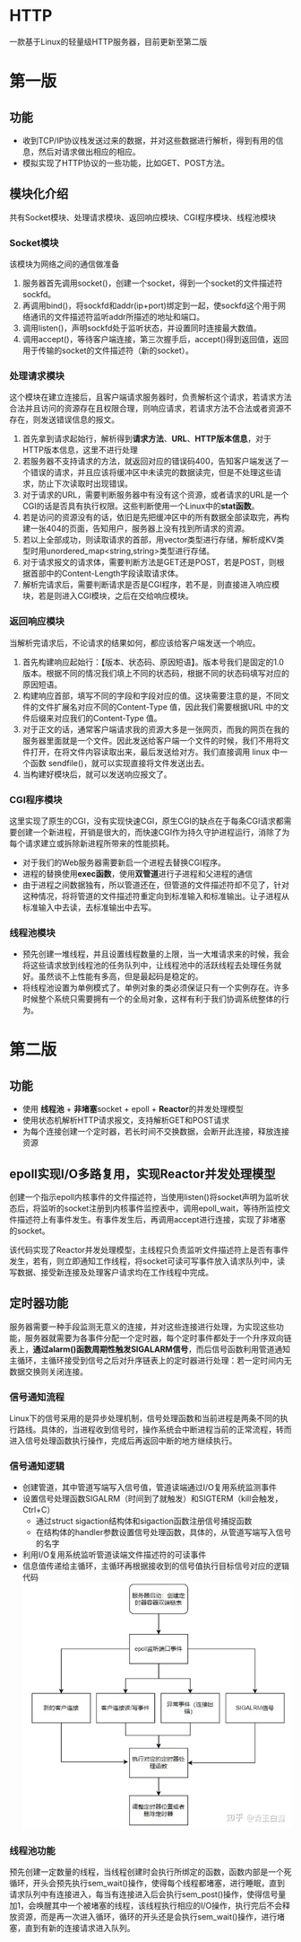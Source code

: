 # HTTP
一款基于Linux的轻量级HTTP服务器，目前更新至第二版
# 第一版
## 功能
- 收到TCP/IP协议栈发送过来的数据，并对这些数据进行解析，得到有用的信息，然后对请求做出相应的相应。
- 模拟实现了HTTP协议的一些功能，比如GET、POST方法。

## 模块化介绍
共有Socket模块、处理请求模块、返回响应模块、CGI程序模块、线程池模块
### Socket模块
该模块为网络之间的通信做准备
1. 服务器首先调用socket()，创建一个socket，得到一个socket的文件描述符sockfd。
2. 再调用bind()，将sockfd和addr(ip+port)绑定到一起，使sockfd这个用于网络通讯的文件描述符监听addr所描述的地址和端口。
3. 调用listen()，声明sockfd处于监听状态，并设置同时连接最大数值。
4. 调用accept()，等待客户端连接，第三次握手后，accept()得到返回值，返回用于传输的socket的文件描述符（新的socket）。
### 处理请求模块
这个模块在建立连接后，且客户端请求服务器时，负责解析这个请求，若请求方法合法并且访问的资源存在且权限合理，则响应请求，若请求方法不合法或者资源不存在，则发送错误信息的报文。
1. 首先拿到请求起始行，解析得到**请求方法**、**URL**、**HTTP版本信息**，对于HTTP版本信息，这里不进行处理
2. 若服务器不支持请求的方法，就返回对应的错误码400，告知客户端发送了一个错误的请求，并且应该将缓冲区中未读完的数据读完，但是不处理这些请求，防止下次读取时出现错误。
3. 对于请求的URL，需要判断服务器中有没有这个资源，或者请求的URL是一个CGI的话是否具有执行权限。这些判断使用一个Linux中的**stat函数**。
4. 若是访问的资源没有的话，依旧是先把缓冲区中的所有数据全部读取完，再构建一张404的页面，告知用户，服务器上没有找到所请求的资源。
5. 若以上全部成功，则读取请求的首部，用vector<string>类型进行存储，解析成KV类型时用unordered_map<string,string>类型进行存储。
6. 对于请求报文的请求体，需要判断方法是GET还是POST，若是POST，则根据首部中的Content-Length字段读取请求体。
7. 解析完请求后，需要判断请求是否是CGI程序，若不是，则直接进入响应模块，若是则进入CGI模块，之后在交给响应模块。
### 返回响应模块
当解析完请求后，不论请求的结果如何，都应该给客户端发送一个响应。
1. 首先构建响应起始行：【版本、状态码、原因短语】。版本号我们是固定的1.0 版本。根据不同的情况我们填上不同的状态码，根据不同的状态码填写对应的原因短语。
2. 构建响应首部，填写不同的字段和字段对应的值。这块需要注意的是，不同文件的文件扩展名对应不同的Content-Type 值，因此我们需要根据URL 中的文件后缀来对应我们的Content-Type 值。
3. 对于正文的话，通常客户端请求我的资源大多是一张网页，而我的网页在我的服务器里面就是一个文件。因此发送给客户端一个文件的时候，我们不用将文件打开，在将文件内容读取出来，最后发送给对方。我们直接调用 linux 中一个函数 sendfile()，就可以实现直接将文件发送出去。
4. 当构建好模块后，就可以发送响应报文了。
### CGI程序模块
这里实现了原生的CGI，没有实现快速CGI，原生CGI的缺点在于每条CGI请求都需要创建一个新进程，开销是很大的，而快速CGI作为持久守护进程运行，消除了为每个请求建立或拆除新进程所带来的性能损耗。
- 对于我们的Web服务器需要新启一个进程去替换CGI程序。
- 进程的替换使用**exec函数**，使用**双管道**进行子进程和父进程的通信
- 由于进程之间数据独有，所以管道还在，但管道的文件描述符却不见了，针对这种情况，将将管道的文件描述符重定向到标准输入和标准输出。让子进程从标准输入中去读，去标准输出中去写。
### 线程池模块
- 预先创建一堆线程，并且设置线程数量的上限，当一大堆请求来的时候，我会将这些请求放到线程池的任务队列中，让线程池中的活跃线程去处理任务就好。虽然谈不上性能有多高，但是最起码是稳定的。
- 将线程池设置为单例模式了。单例对象的类必须保证只有一个实例存在。许多时候整个系统只需要拥有一个的全局对象，这样有利于我们协调系统整体的行为。

# 第二版
## 功能
- 使用 **线程池** + **非堵塞**socket + epoll + **Reactor**的并发处理模型
- 使用状态机解析HTTP请求报文，支持解析GET和POST请求
- 为每个连接创建一个定时器，若长时间不交换数据，会断开此连接，释放连接资源
## epoll实现I/O多路复用，实现Reactor并发处理模型
创建一个指示epoll内核事件的文件描述符，当使用listen()将socket声明为监听状态后，将监听的socket注册到内核事件监控表中，调用epoll_wait，等待所监控文件描述符上有事件发生。有事件发生后，再调用accept进行连接，实现了非堵塞的socket。  
    
该代码实现了Reactor并发处理模型，主线程只负责监听文件描述符上是否有事件发生，若有，则立即通知工作线程，将socket可读可写事件放入请求队列中，读写数据、接受新连接及处理客户请求均在工作线程中完成。
## 定时器功能
服务器需要一种手段监测无意义的连接，并对这些连接进行处理，为实现这些功能，服务器就需要为各事件分配一个定时器，每个定时事件都处于一个升序双向链表上，**通过alarm()函数周期性触发SIGALARM信号**，而后信号函数利用管道通知主循环，主循环接受到信号之后对升序链表上的定时器进行处理：若一定时间内无数据交换则关闭连接。
### 信号通知流程
Linux下的信号采用的是异步处理机制，信号处理函数和当前进程是两条不同的执行路线。具体的，当进程收到信号时，操作系统会中断进程当前的正常流程，转而进入信号处理函数执行操作，完成后再返回中断的地方继续执行。
### 信号通知逻辑
- 创建管道，其中管道写端写入信号值，管道读端通过I/O复用系统监测事件
- 设置信号处理函数SIGALRM（时间到了就触发）和SIGTERM（kill会触发，Ctrl+C）
  - 通过struct sigaction结构体和sigaction函数注册信号捕捉函数
  - 在结构体的handler参数设置信号处理函数，具体的，从管道写端写入信号的名字
- 利用I/O复用系统监听管道读端文件描述符的可读事件
- 信息值传递给主循环，主循环再根据接收到的信号值执行目标信号对应的逻辑代码
![img_timer](https://github.com/littleWhitek/HttpServer/blob/master/img/image.png)
  
### 线程池功能
预先创建一定数量的线程，当线程创建时会执行所绑定的函数，函数内部是一个死循环，开头会预先执行sem_wait()操作，使得每个线程都堵塞，进行睡眠，直到请求队列中有连接进入，每当有连接进入后会执行sem_post()操作，使得信号量加1，会唤醒其中一个被堵塞的线程，该线程执行相应的I/O操作，执行完后不会释放资源，而是再一次进入循环，循环的开头还是会执行sem_wait()操作，进行堵塞，直到有新的连接请求进入队列。
  
